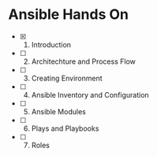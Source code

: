 # Ansible Hands On

- [x] 01. Introduction
- [ ] 02. Architechture and Process Flow
- [ ] 03. Creating Environment
- [ ] 04. Ansible Inventory and Configuration
- [ ] 05. Ansible Modules
- [ ] 06. Plays and Playbooks
- [ ] 07. Roles
